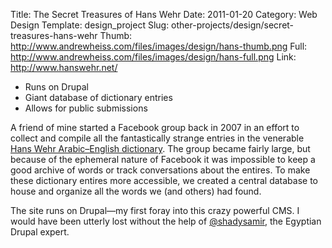 Title: The Secret Treasures of Hans Wehr
Date: 2011-01-20
Category: Web Design
Template: design_project
Slug: other-projects/design/secret-treasures-hans-wehr
Thumb: http://www.andrewheiss.com/files/images/design/hans-thumb.png
Full: http://www.andrewheiss.com/files/images/design/hans-full.png
Link: http://www.hanswehr.net/


* Runs on Drupal
* Giant database of dictionary entries
* Allows for public submissions

A friend of mine started a Facebook group back in 2007 in an effort to collect and compile all the fantastically strange entries in the venerable [Hans Wehr Arabic&ndash;English dictionary](http://en.wikipedia.org/wiki/Dictionary_of_Modern_Written_Arabic). The group became fairly large, but because of the ephemeral nature of Facebook it was impossible to keep a good archive of words or track conversations about the entires. To make these dictionary entires more accessible, we created a central database to house and organize all the words we (and others) had found. 

The site runs on Drupal&mdash;my first foray into this crazy powerful CMS. I would have been utterly lost without the help of [@shadysamir](http://twitter.com/#!/shadysamir), the Egyptian Drupal expert.
